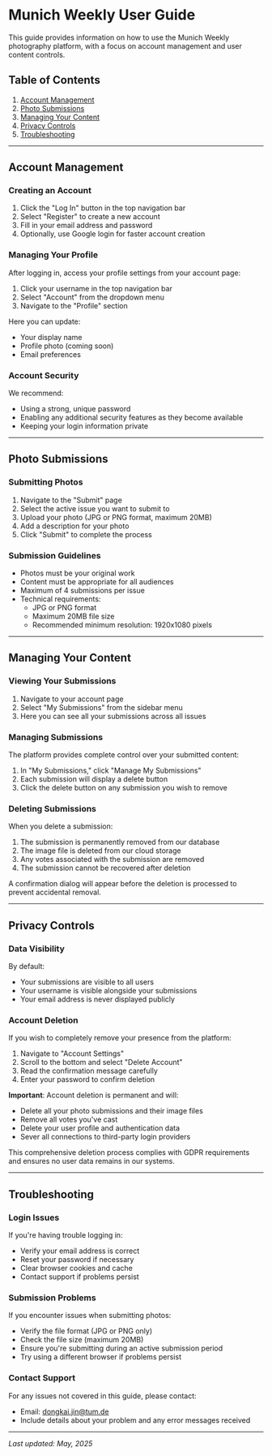 # Munich Weekly User Guide

This guide provides information on how to use the Munich Weekly photography platform, with a focus on account management and user content controls.

## Table of Contents

1. [Account Management](#account-management)
2. [Photo Submissions](#photo-submissions)
3. [Managing Your Content](#managing-your-content)
4. [Privacy Controls](#privacy-controls)
5. [Troubleshooting](#troubleshooting)

---

## Account Management

### Creating an Account

1. Click the "Log In" button in the top navigation bar
2. Select "Register" to create a new account
3. Fill in your email address and password
4. Optionally, use Google login for faster account creation

### Managing Your Profile

After logging in, access your profile settings from your account page:

1. Click your username in the top navigation bar
2. Select "Account" from the dropdown menu
3. Navigate to the "Profile" section

Here you can update:
- Your display name
- Profile photo (coming soon)
- Email preferences

### Account Security

We recommend:
- Using a strong, unique password
- Enabling any additional security features as they become available
- Keeping your login information private

---

## Photo Submissions

### Submitting Photos

1. Navigate to the "Submit" page
2. Select the active issue you want to submit to
3. Upload your photo (JPG or PNG format, maximum 20MB)
4. Add a description for your photo
5. Click "Submit" to complete the process

### Submission Guidelines

- Photos must be your original work
- Content must be appropriate for all audiences
- Maximum of 4 submissions per issue
- Technical requirements:
  - JPG or PNG format
  - Maximum 20MB file size
  - Recommended minimum resolution: 1920x1080 pixels

---

## Managing Your Content

### Viewing Your Submissions

1. Navigate to your account page
2. Select "My Submissions" from the sidebar menu
3. Here you can see all your submissions across all issues

### Managing Submissions

The platform provides complete control over your submitted content:

1. In "My Submissions," click "Manage My Submissions"
2. Each submission will display a delete button
3. Click the delete button on any submission you wish to remove

### Deleting Submissions

When you delete a submission:

1. The submission is permanently removed from our database
2. The image file is deleted from our cloud storage
3. Any votes associated with the submission are removed
4. The submission cannot be recovered after deletion

A confirmation dialog will appear before the deletion is processed to prevent accidental removal.

---

## Privacy Controls

### Data Visibility

By default:
- Your submissions are visible to all users
- Your username is visible alongside your submissions
- Your email address is never displayed publicly

### Account Deletion

If you wish to completely remove your presence from the platform:

1. Navigate to "Account Settings"
2. Scroll to the bottom and select "Delete Account"
3. Read the confirmation message carefully
4. Enter your password to confirm deletion

**Important**: Account deletion is permanent and will:
- Delete all your photo submissions and their image files
- Remove all votes you've cast
- Delete your user profile and authentication data
- Sever all connections to third-party login providers

This comprehensive deletion process complies with GDPR requirements and ensures no user data remains in our systems.

---

## Troubleshooting

### Login Issues

If you're having trouble logging in:
- Verify your email address is correct
- Reset your password if necessary
- Clear browser cookies and cache
- Contact support if problems persist

### Submission Problems

If you encounter issues when submitting photos:
- Verify the file format (JPG or PNG only)
- Check the file size (maximum 20MB)
- Ensure you're submitting during an active submission period
- Try using a different browser if problems persist

### Contact Support

For any issues not covered in this guide, please contact:
- Email: [dongkai.jin@tum.de](mailto:dongkai.jin@tum.de)
- Include details about your problem and any error messages received

---

*Last updated: May, 2025*
